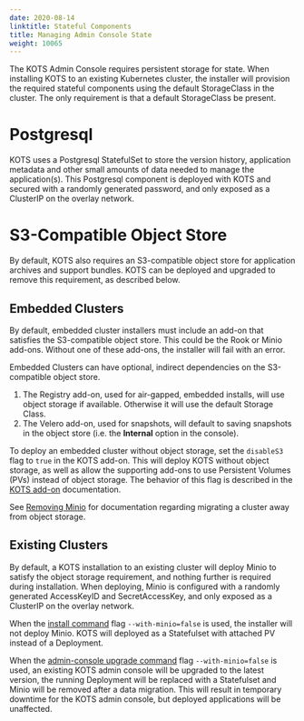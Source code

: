 ```yaml
---
date: 2020-08-14
linktitle: Stateful Components
title: Managing Admin Console State
weight: 10065
---
```


The KOTS Admin Console requires persistent storage for state.
When installing KOTS to an existing Kubernetes cluster, the installer will provision the required stateful components using the default StorageClass in the cluster.
The only requirement is that a default StorageClass be present.

# Postgresql

KOTS uses a Postgresql StatefulSet to store the version history, application metadata and other small amounts of data needed to manage the application(s).
This Postgresql component is deployed with KOTS and secured with a randomly generated password, and only exposed as a ClusterIP on the overlay network.

# S3-Compatible Object Store

By default, KOTS also requires an S3-compatible object store for application archives and support bundles. KOTS can be deployed and upgraded to remove this requirement, as described below. 

## Embedded Clusters

By default, embedded cluster installers must include an add-on that satisfies the S3-compatible object store.
This could be the Rook or Minio add-ons.
Without one of these add-ons, the installer will fail with an error.

Embedded Clusters can have optional, indirect dependencies on the S3-compatible object store. 
1. The Registry add-on, used for air-gapped, embedded installs, will use object storage if available. Otherwise it will use the default Storage Class.
1. The Velero add-on, used for snapshots, will default to saving snapshots in the object store (i.e. the **Internal** option in the console).

To deploy an embedded cluster without object storage, set the `disableS3` flag to `true` in the KOTS add-on.
This will deploy KOTS without object storage, as well as allow the supporting add-ons to use Persistent Volumes (PVs) instead of object storage.
The behavior of this flag is described in the [KOTS add-on](https://kurl.sh/docs/add-ons/kotsadm) documentation.

See [Removing Minio](https://kurl.sh/docs/install-with-kurl/removing-minio) for documentation regarding migrating a cluster away from object storage.

## Existing Clusters

By default, a KOTS installation to an existing cluster will deploy Minio to satisfy the object storage requirement, and nothing further is required during installation.
When deploying, Minio is configured with a randomly generated AccessKeyID and SecretAccessKey, and only exposed as a ClusterIP on the overlay network.

When the [install command](https://kots.io/kots-cli/install/) flag `--with-minio=false` is used, the installer will not deploy Minio.
KOTS will deployed as a Statefulset with attached PV instead of a Deployment.

When the [admin-console upgrade command](https://kots.io/kots-cli/upgrade/) flag `--with-minio=false` is used, an existing KOTS admin console will be upgraded to the latest version, the running Deployment will be replaced with a Statefulset and Minio will be removed after a data migration. 
This will result in temporary downtime for the KOTS admin console, but deployed applications will be unaffected.
